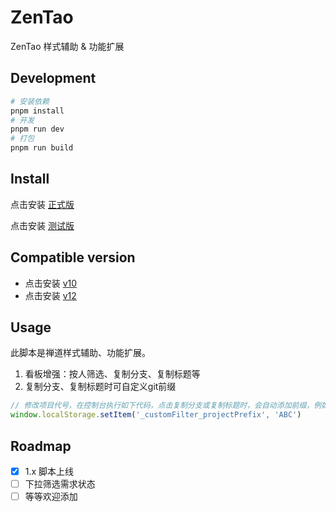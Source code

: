 # ZenTao

ZenTao 样式辅助 & 功能扩展

## Development
```bash
# 安装依赖
pnpm install
# 开发
pnpm run dev
# 打包
pnpm run build
```

## Install

点击安装 [正式版](https://raw.githubusercontent.com/happy-share-forever/tampermonkey-script/main/ZenTao/ZenTao.user.js)

点击安装 [测试版](https://raw.githubusercontent.com/happy-share-forever/tampermonkey-script/test/ZenTao/ZenTao.user.js)

## Compatible version

- 点击安装 [v10](https://raw.githubusercontent.com/happy-share-forever/tampermonkey-script/main/ZenTao/ZenTao.user.js)
- 点击安装 [v12](https://raw.githubusercontent.com/happy-share-forever/tampermonkey-script/main/ZenTao/ZenTao.v12.user.js)

## Usage

此脚本是禅道样式辅助、功能扩展。

1. 看板增强：按人筛选、复制分支、复制标题等
2. 复制分支、复制标题时可自定义git前缀

```javascript
// 修改项目代号，在控制台执行如下代码，点击复制分支或复制标题时，会自动添加前缀，例如： feature/ABC-12345
window.localStorage.setItem('_customFilter_projectPrefix', 'ABC')
```

## Roadmap

- [X] 1.x 脚本上线
- [ ] 下拉筛选需求状态
- [ ] 等等欢迎添加
